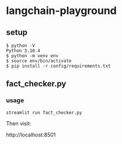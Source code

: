 # langchain-playground

## setup

```
$ python -V
Python 3.10.4
$ python -m venv env
$ source env/bin/activate
$ pip install -r config/requirements.txt
```

## fact_checker.py

### usage

```
streamlit run fact_checker.py
```

Then visit:

http://localhost:8501